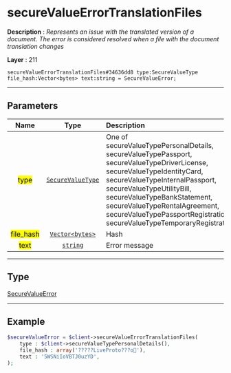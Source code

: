 # secureValueErrorTranslationFiles

**Description** : *Represents an issue with the translated version of a document. The error is considered resolved when a file with the document translation changes*

**Layer** : 211

```tl
secureValueErrorTranslationFiles#34636dd8 type:SecureValueType file_hash:Vector<bytes> text:string = SecureValueError;
```

---

## Parameters

| Name | Type | Description |
| :---: | :---: | :--- |
| <mark>type</mark> | [`SecureValueType`](type/SecureValueType) | One of secureValueTypePersonalDetails, secureValueTypePassport, secureValueTypeDriverLicense, secureValueTypeIdentityCard, secureValueTypeInternalPassport, secureValueTypeUtilityBill, secureValueTypeBankStatement, secureValueTypeRentalAgreement, secureValueTypePassportRegistration, secureValueTypeTemporaryRegistration |
| <mark>file_hash</mark> | [`Vector<bytes>`](type/bytes) | Hash |
| <mark>text</mark> | [`string`](type/string) | Error message |

---

## Type

[SecureValueError](type/SecureValueError)

---

## Example

```php
$secureValueError = $client->secureValueErrorTranslationFiles(
	type : $client->secureValueTypePersonalDetails(),
	file_hash : array('?????LiveProto???o'),
	text : '5WSNiIoVBTJ0uzYD',
);
```